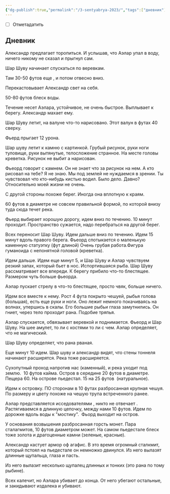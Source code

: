 ```yaml
---
{"dg-publish":true,"permalink":"/3-sentyabrya-2023/","tags":["дневник"]}
---
```


- [ ] Отметадатить
## Дневник

Александр предлагает торопиться. И услышав, что Аэлар упал в воду, ничего никому не сказал и прыгнул сам.

Шар Шуву начинает спускаться по веревкам.

Там 30-50 футов еще , и потом отвесно вниз.

Перекастовывает Александр свет на себя.

50-80 футов блеск воды.

Течение несет Аэлара, устойчивое, не очень быстрое. Выплывает к берегу. Александр махает ему.

Шар Шуву летит, на валуне что-то нарисовано. Этот валун в футах 40 сверху.

Фьерд прыгает 12 урона.

Шар шуву летит к камню с картинкой. Грубый рисунок, руки ноги туловище, руки вытянутые, телосложение странное. На месте головы креветка. Рисунок не выбит а нарисован.

Фьеорд говорит с камнем. Он не знает что за рисунок на нем. А кто рисовал на тебе? Я не знаю. Мы под землей не нуждаемся в зрении. Ты чувствовал что кто-нибудь кистью водил. Было дело. Давно? Относительно моей жизни не очень.

С другой стороны похоже берег. Иногда она вплотную к краям.

60 футов в диаметре не совсем правильной формой, по которой внизу туда сюда течет река.

Фьерд выбирает хорошую дорогу, идем вниз по течению. 10 минут проходит. Пространство сужается, надо перебраться на другой берег.

Всех переносит Шар Шуву. Идем дальше вниз по течению. Идем 15 минут вдоль правого берега. Фьеорд спотыкается о маленькую каменную статуэтку (фут длиной) Очень грубая работа.Фигура гуманоида с непонятной головой (креветка).

Идем дальше. Идем еще минут 5, и Шар Шуву и Аэлар чувствуем резкий запах, который бьет в нос. Испортившаяся рыба. Шар Шуву рассматривает все впереди. К берегу прибило что-то блестящее. Размером чуть больше фьеорда.

Аэлар пускает стрелу в что-то блестящее, просто чвяк, больше ничего.

Идем все вместе к нему. Рост 4 фута покрыто чешуей, рыбья голова (большая), есть еще руки и ноги. Оно лежит немного покачиваясь на волнах, упершись в скалы. Его большие рыбьи глаза замутнились. Он гниет, через тело проходит рана. Подобие тряпья.

Аэлар спускается, обвязывает веревкой и поднимается. Фьеорд и Шар Шуву. На шее амулет, то ли с костями то ли с чем. Аэлар определяет, что не магический.

Шар Шуву определяет, что рана рваная.

Еще минут 10 идем. Шар шуву и александр видят, что стены тоннеля начинают расширятся. Река тоже расширяется.

Сухопутный проход напротив нас (каменный), и река уходит под землю.  10 футов кайма. Остров в середине 20 футов в диаметре. Пещера 60. На острове пьедестал. 15 на 25 футов  (натуральное).

Идем к островку. ПО сторонам в 10 футах разбросанная крупная чешуя. По размеру и цвету похоже на чешую трупа встреченного ранее.

Аэлар представляется исседователями , никто не отвечает . Растягиваемся в длинную цепочку, между нами 10 футов. Идем по дорожке вдоль воды к "мостику".  Фьорд выходит на остров.

У основания возвышения разбросанная горсть монет. Пара сталагмитов, 10 футов диаметром может. На самом пьедестале блеск тоже золота и драгоценные камни (зеленые, красные).

Александр кастует армор оф агафис. В это время огромный сталкмит, который пстоял на пьедестале он немножко двинулся. Из него вылазят длинные щупальца, глаза и пасть.

Из него вылазит несколько щупалец длинных и тонких (это рана по тому рыбине).

Всех калечит, но Аэлара убивает до конца. От него убегают остальные, и закидывают издалека и убивают.